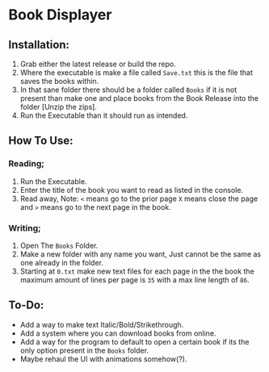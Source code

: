 # Book Displayer

## Installation: 

1. Grab either the latest release or build the repo.
2. Where the executable is make a file called `Save.txt` this is the file that saves the books within.
3. In that sane folder there should be a folder called `Books` if it is not present than make one and place books from the Book Release into the folder [Unzip the zips].
4. Run the Executable than it should run as intended.

## How To Use:

### Reading;

1. Run the Executable.
2. Enter the title of the book you want to read as listed in the console.
3. Read away, Note: `<` means go to the prior page `X` means close the page and `>` means go to the next page in the book.

### Writing;

1. Open The `Books` Folder.
2. Make a new folder with any name you want, Just cannot be the same as one already in the folder.
3. Starting at `0.txt` make new text files for each page in the the book the maximum amount of lines per page is `35` with a max line length of `86`.

## To-Do:

* Add a way to make text Italic/Bold/Strikethrough.
* Add a system where you can download books from online.
* Add a way for the program to default to open a certain book if its the only option present in the `Books` folder.
* Maybe rehaul the UI with animations somehow(?).
